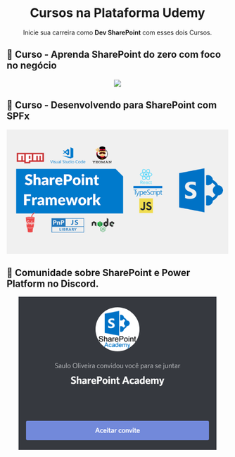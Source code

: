 <h1 align="center">Cursos na Plataforma Udemy</h1>
<p align="center">Inicie sua carreira como <strong>Dev SharePoint</strong> com esses dois Cursos.</p>

## :rocket: Curso - Aprenda SharePoint do zero com foco no negócio
<p align="center">
<a href="https://www.udemy.com/course/aprenda-sharepoint-do-zero-com-foco-no-negocio/?referralCode=34B700C89A7463BD0A00">
  <img src="assets/Aprenda SharePoint do zero com foco no negócio - Saulo Oliveira.png" align="center"></img></a>
</p>

## :rocket: Curso - Desenvolvendo para SharePoint com SPFx
<p align="center">
<a href="https://www.udemy.com/course/desenvolvendo-para-sharepoint-com-spfx/?referralCode=26879FEB3B350B408792">
  <img src="assets/Curso SPFx SharePoint Framework - Saulo Oliveira.png" align="center"></img></a>
</p>

## :rocket: Comunidade sobre SharePoint e Power Platform no Discord.
<p align="center">
<a href="https://discord.com/invite/PzuuN5N">
  <img src="assets/SharePoint Academy - Discord.png" align="center"></img></a>
</p>